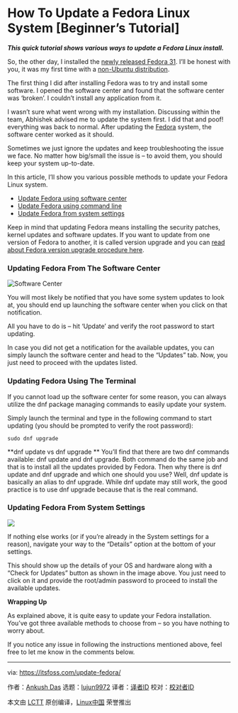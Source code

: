 [#]: collector: (lujun9972)
[#]: translator: ( )
[#]: reviewer: ( )
[#]: publisher: ( )
[#]: url: ( )
[#]: subject: (How To Update a Fedora Linux System [Beginner’s Tutorial])
[#]: via: (https://itsfoss.com/update-fedora/)
[#]: author: (Ankush Das https://itsfoss.com/author/ankush/)

How To Update a Fedora Linux System [Beginner’s Tutorial]
======

_**This quick tutorial shows various ways to update a Fedora Linux install.**_

So, the other day, I installed the [newly released Fedora 31][1]. I’ll be honest with you, it was my first time with a [non-Ubuntu distribution][2].

The first thing I did after installing Fedora was to try and install some software. I opened the software center and found that the software center was ‘broken’. I couldn’t install any application from it.

I wasn’t sure what went wrong with my installation. Discussing within the team, Abhishek advised me to update the system first. I did that and poof! everything was back to normal. After updating the [Fedora][3] system, the software center worked as it should.

Sometimes we just ignore the updates and keep troubleshooting the issue we face. No matter how big/small the issue is – to avoid them, you should keep your system up-to-date.

In this article, I’ll show you various possible methods to update your Fedora Linux system.

  * [Update Fedora using software center][4]
  * [Update Fedora using command line][5]
  * [Update Fedora from system settings][6]



Keep in mind that updating Fedora means installing the security patches, kernel updates and software updates. If you want to update from one version of Fedora to another, it is called version upgrade and you can [read about Fedora version upgrade procedure here][7].

### Updating Fedora From The Software Center

![Software Center][8]

You will most likely be notified that you have some system updates to look at, you should end up launching the software center when you click on that notification.

All you have to do is – hit ‘Update’ and verify the root password to start updating.

In case you did not get a notification for the available updates, you can simply launch the software center and head to the “Updates” tab. Now, you just need to proceed with the updates listed.

### Updating Fedora Using The Terminal

If you cannot load up the software center for some reason, you can always utilize the dnf package managing commands to easily update your system.

Simply launch the terminal and type in the following command to start updating (you should be prompted to verify the root password):

```
sudo dnf upgrade
```

**dnf update vs dnf upgrade
**
You’ll find that there are two dnf commands available: dnf update and dnf upgrade.
Both command do the same job and that is to install all the updates provided by Fedora.
Then why there is dnf update and dnf upgrade and which one should you use?
Well, dnf update is basically an alias to dnf upgrade. While dnf update may still work, the good practice is to use dnf upgrade because that is the real command.

### Updating Fedora From System Settings

![][9]

If nothing else works (or if you’re already in the System settings for a reason), navigate your way to the “Details” option at the bottom of your settings.

This should show up the details of your OS and hardware along with a “Check for Updates” button as shown in the image above. You just need to click on it and provide the root/admin password to proceed to install the available updates.

**Wrapping Up**

As explained above, it is quite easy to update your Fedora installation. You’ve got three available methods to choose from – so you have nothing to worry about.

If you notice any issue in following the instructions mentioned above, feel free to let me know in the comments below.

--------------------------------------------------------------------------------

via: https://itsfoss.com/update-fedora/

作者：[Ankush Das][a]
选题：[lujun9972][b]
译者：[译者ID](https://github.com/译者ID)
校对：[校对者ID](https://github.com/校对者ID)

本文由 [LCTT](https://github.com/LCTT/TranslateProject) 原创编译，[Linux中国](https://linux.cn/) 荣誉推出

[a]: https://itsfoss.com/author/ankush/
[b]: https://github.com/lujun9972
[1]: https://itsfoss.com/fedora-31-release/
[2]: https://itsfoss.com/non-ubuntu-beginner-linux/
[3]: https://getfedora.org/
[4]: tmp.Lqr0HBqAd9#software-center
[5]: tmp.Lqr0HBqAd9#command-line
[6]: tmp.Lqr0HBqAd9#system-settings
[7]: https://itsfoss.com/upgrade-fedora-version/
[8]: https://i2.wp.com/itsfoss.com/wp-content/uploads/2019/11/software-center.png?ssl=1
[9]: https://i1.wp.com/itsfoss.com/wp-content/uploads/2019/11/system-settings-fedora-1.png?ssl=1
